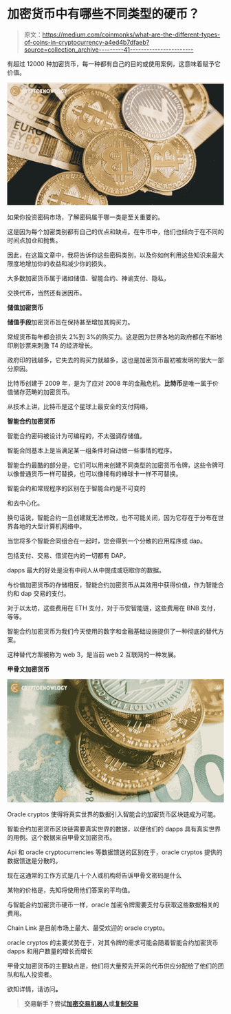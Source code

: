 # 加密货币中有哪些不同类型的硬币？

> 原文：<https://medium.com/coinmonks/what-are-the-different-types-of-coins-in-cryptocurrency-a4ed4b7dfaeb?source=collection_archive---------41----------------------->

有超过 12000 种加密货币，每一种都有自己的目的或使用案例，这意味着赋予它价值。

![](img/51bcffbae7ee394622391d7b282f5ea1.png)

如果你投资密码市场，了解密码属于哪一类是至关重要的。

这是因为每个加密类别都有自己的优点和缺点。在牛市中，他们也倾向于在不同的时间点加仓和抛售。

因此，在这篇文章中，我将告诉你这些密码类别，以及你如何利用这些知识来最大限度地增加你的收益和减少你的损失。

大多数加密货币属于诸如储值、智能合约、神谕支付、隐私，

交换代币，当然还有迷因币。

**储值加密货币**

**储值手段**加密货币旨在保持甚至增加其购买力。

常规货币每年都会损失 2%到 3%的购买力。这是因为世界各地的政府都在不断地印刷钞票来刺激 T4 的经济增长。

政府印的钱越多，它失去的购买力就越多，这也是加密货币最初被发明的很大一部分原因。

比特币创建于 2009 年，是为了应对 2008 年的金融危机。**比特币**是唯一属于价值储存范畴的加密货币。

从技术上讲，比特币是这个星球上最安全的支付网络。

**智能合约加密货币**

智能合约密码被设计为可编程的，不太强调存储值。

智能合同基本上是当满足某一组条件时自动做一些事情的程序。

智能合约最酷的部分是，它们可以用来创建不同类型的加密货币令牌，这些令牌可以像普通货币一样可替换，也可以像稀有的棒球卡一样不可替换。

智能合约和常规程序的区别在于智能合约是不可变的

和去中心化。

换句话说，智能合约一旦创建就无法修改，也不可能关闭，因为它存在于分布在世界各地的大型计算机网络中。

当您将多个智能合同组合在一起时，您会得到一个分散的应用程序或 dap。

包括支付、交易、借贷在内的一切都有 DAP。

dapps 最大的好处是没有中间人从中提成或窃取你的数据。

与价值加密货币的存储相反，智能合约加密货币从其效用中获得价值，作为智能合约和 dap 交易的支付。

对于以太坊，这些费用在 ETH 支付，对于币安智能链，这些费用在 BNB 支付，等等。

智能合约加密货币为我们今天使用的数字和金融基础设施提供了一种彻底的替代方案。

这种替代方案被称为 web 3，是当前 web 2 互联网的一种发展。

**甲骨文加密货币**

![](img/e548db46ecabddce76702839bcb874a0.png)

Oracle cryptos 使得将真实世界的数据引入智能合约加密货币区块链成为可能。

智能合约加密货币区块链需要真实世界的数据，以便他们的 dapps 具有真实世界的用例。这个数据来自甲骨文加密货币。

Api 和 oracle cryptocurrencies 等数据馈送的区别在于，oracle cryptos 提供的数据馈送是分散的。

现在这通常的工作方式是几十个人或机构将告诉甲骨文密码是什么

某物的价格是，先知将使用他们答案的平均值。

与智能合约加密货币硬币一样，oracle 加密令牌需要支付与获取这些数据相关的费用。

Chain Link 是目前市场上最大、最受欢迎的 oracle crypto。

oracle cryptos 的主要优势在于，对其令牌的需求可能会随着智能合约加密货币 dapps 和用户数量的增长而增长

甲骨文加密货币的主要缺点是，他们将大量预先开采的代币供应分配给了他们的团队和私人投资者。

欲知详情，请访问[](https://cryptoknowlogy.com/different-types-of-cryptocurrency/)**。**

> **交易新手？尝试[加密交易机器人](/coinmonks/crypto-trading-bot-c2ffce8acb2a)或[复制交易](/coinmonks/top-10-crypto-copy-trading-platforms-for-beginners-d0c37c7d698c)**